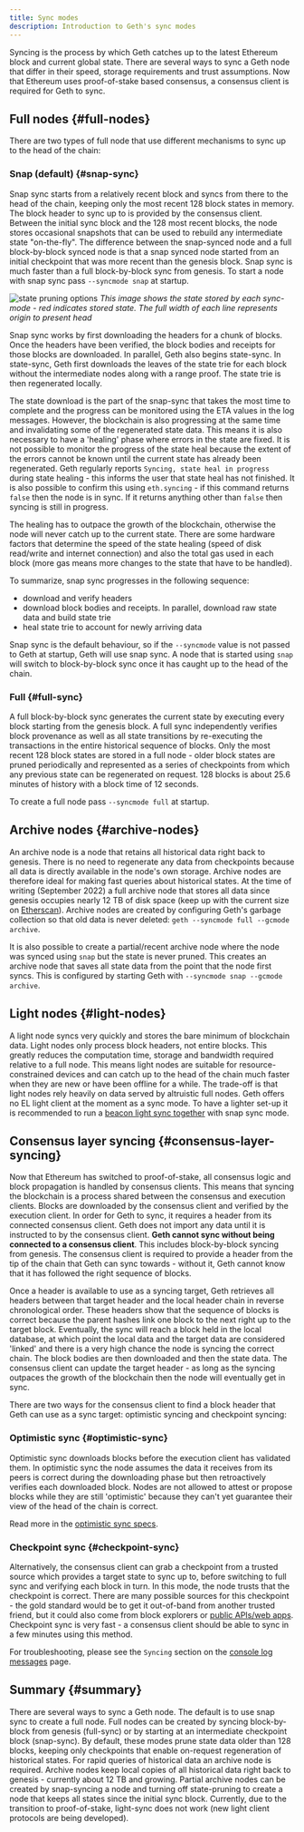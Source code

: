 ```yaml
---
title: Sync modes
description: Introduction to Geth's sync modes
---
```


Syncing is the process by which Geth catches up to the latest Ethereum block and current global state. There are several ways to sync a Geth node that differ in their speed, storage requirements and trust assumptions. Now that Ethereum uses proof-of-stake based consensus, a consensus client is required for Geth to sync.

## Full nodes {#full-nodes}

There are two types of full node that use different mechanisms to sync up to the head of the chain:

### Snap (default) {#snap-sync}

Snap sync starts from a relatively recent block and syncs from there to the head of the chain, keeping only the most recent 128 block states in memory. The block header to sync up to is provided by the consensus client. Between the initial sync block and the 128 most recent blocks, the node stores occasional snapshots that can be used to rebuild any intermediate state "on-the-fly". The difference between the snap-synced node and a full block-by-block synced node is that a snap synced node started from an initial checkpoint that was more recent than the genesis block. Snap sync is much faster than a full block-by-block sync from genesis. To start a node with snap sync pass `--syncmode snap` at startup.

![state pruning options](/images/docs/state-pruning.png)
_This image shows the state stored by each sync-mode - red indicates stored state. The full width of each line represents origin to present head_

Snap sync works by first downloading the headers for a chunk of blocks. Once the headers have been verified, the block bodies and receipts for those blocks are downloaded. In parallel, Geth also begins state-sync. In state-sync, Geth first downloads the leaves of the state trie for each block without the intermediate nodes along with a range proof. The state trie is then regenerated locally.

The state download is the part of the snap-sync that takes the most time to complete and the progress can be monitored using the ETA values in the log messages. However, the blockchain is also progressing at the same time and invalidating some of the regenerated state data. This means it is also necessary to have a 'healing' phase where errors in the state are fixed. It is not possible to monitor the progress of the state heal because the extent of the errors cannot be known until the current state has already been regenerated. Geth regularly reports `Syncing, state heal in progress` during state healing - this informs the user that state heal has not finished. It is also possible to confirm this using `eth.syncing` - if this command returns `false` then the node is in sync. If it returns anything other than `false` then syncing is still in progress.

The healing has to outpace the growth of the blockchain, otherwise the node will never catch up to the current state. There are some hardware factors that determine the speed of the state healing (speed of disk read/write and internet connection) and also the total gas used in each block (more gas means more changes to the state that have to be handled).

To summarize, snap sync progresses in the following sequence:

- download and verify headers
- download block bodies and receipts. In parallel, download raw state data and build state trie
- heal state trie to account for newly arriving data

<Note>Snap sync is the default behaviour, so if the `--syncmode` value is not passed to Geth at startup, Geth will use snap sync. A node that is started using `snap` will switch to block-by-block sync once it has caught up to the head of the chain.</Note>

### Full {#full-sync}

A full block-by-block sync generates the current state by executing every block starting from the genesis block. A full sync independently verifies block provenance as well as all state transitions by re-executing the transactions in the entire historical sequence of blocks. Only the most recent 128 block states are stored in a full node - older block states are pruned periodically and represented as a series of checkpoints from which any previous state can be regenerated on request. 128 blocks is about 25.6 minutes of history with a block time of 12 seconds.

To create a full node pass `--syncmode full` at startup.

## Archive nodes {#archive-nodes}

An archive node is a node that retains all historical data right back to genesis. There is no need to regenerate any data from checkpoints because all data is directly available in the node's own storage. Archive nodes are therefore ideal for making fast queries about historical states. At the time of writing (September 2022) a full archive node that stores all data since genesis occupies nearly 12 TB of disk space (keep up with the current size on [Etherscan](https://etherscan.io/chartsync/chainarchive)). Archive nodes are created by configuring Geth's garbage collection so that old data is never deleted: `geth --syncmode full --gcmode archive`.

It is also possible to create a partial/recent archive node where the node was synced using `snap` but the state is never pruned. This creates an archive node that saves all state data from the point that the node first syncs. This is configured by starting Geth with `--syncmode snap --gcmode archive`.

## Light nodes {#light-nodes}

A light node syncs very quickly and stores the bare minimum of blockchain data. Light nodes only process block headers, not entire blocks. This greatly reduces the computation time, storage and bandwidth required relative to a full node. This means light nodes are suitable for resource-constrained devices and can catch up to the head of the chain much faster when they are new or have been offline for a while. The trade-off is that light nodes rely heavily on data served by altruistic full nodes. Geth offers no EL light client at the moment as a sync mode. To have a lighter set-up it is recommended to run a [beacon light sync together](/docs/fundamentals/blsync) with snap sync mode.

## Consensus layer syncing {#consensus-layer-syncing}

Now that Ethereum has switched to proof-of-stake, all consensus logic and block propagation is handled by consensus clients. This means that syncing the blockchain is a process shared between the consensus and execution clients. Blocks are downloaded by the consensus client and verified by the execution client. In order for Geth to sync, it requires a header from its connected consensus client. Geth does not import any data until it is instructed to by the consensus client. **Geth cannot sync without being connected to a consensus client**. This includes block-by-block syncing from genesis. The consensus client is required to provide a header from the tip of the chain that Geth can sync towards - without it, Geth cannot know that it has followed the right sequence of blocks.

Once a header is available to use as a syncing target, Geth retrieves all headers between that target header and the local header chain in reverse chronological order. These headers show that the sequence of blocks is correct because the parent hashes link one block to the next right up to the target block. Eventually, the sync will reach a block held in the local database, at which point the local data and the target data are considered 'linked' and there is a very high chance the node is syncing the correct chain. The block bodies are then downloaded and then the state data. The consensus client can update the target header - as long as the syncing outpaces the growth of the blockchain then the node will eventually get in sync.

There are two ways for the consensus client to find a block header that Geth can use as a sync target: optimistic syncing and checkpoint syncing:

### Optimistic sync {#optimistic-sync}

Optimistic sync downloads blocks before the execution client has validated them. In optimistic sync the node assumes the data it receives from its peers is correct during the downloading phase but then retroactively verifies each downloaded block. Nodes are not allowed to attest or propose blocks while they are still 'optimistic' because they can't yet guarantee their view of the head of the chain is correct.

Read more in the [optimistic sync specs](https://github.com/ethereum/consensus-specs/blob/dev/sync/optimistic.md).

### Checkpoint sync {#checkpoint-sync}

Alternatively, the consensus client can grab a checkpoint from a trusted source which provides a target state to sync up to, before switching to full sync and verifying each block in turn. In this mode, the node trusts that the checkpoint is correct. There are many possible sources for this checkpoint - the gold standard would be to get it out-of-band from another trusted friend, but it could also come from block explorers or [public APIs/web apps](https://eth-clients.github.io/checkpoint-sync-endpoints/). Checkpoint sync is very fast - a consensus client should be able to sync in a few minutes using this method.

For troubleshooting, please see the `Syncing` section on the [console log messages](/docs/fundamentals/logs) page.

## Summary {#summary}

There are several ways to sync a Geth node. The default is to use snap sync to create a full node. Full nodes can be created by syncing block-by-block from genesis (full-sync) or by starting at an intermediate checkpoint block (snap-sync). By default, these modes prune state data older than 128 blocks, keeping only checkpoints that enable on-request regeneration of historical states. For rapid queries of historical data an archive node is required. Archive nodes keep local copies of all historical data right back to genesis - currently about 12 TB and growing. Partial archive nodes can be created by snap-syncing a node and turning off state-pruning to create a node that keeps all states since the initial sync block. Currently, due to the transition to proof-of-stake, light-sync does not work (new light client protocols are being developed).
